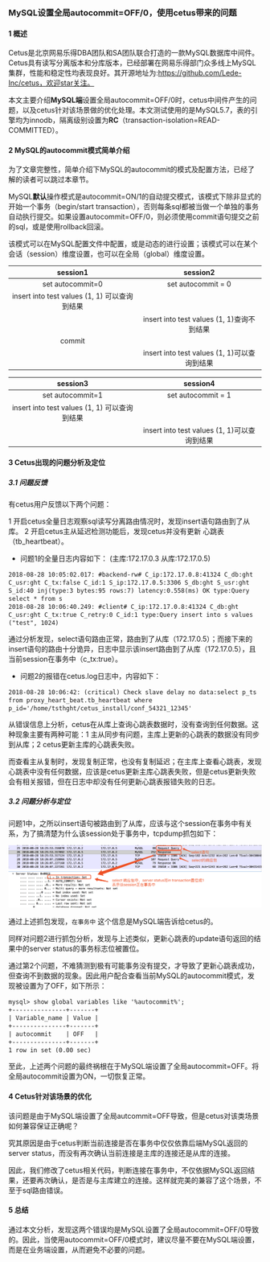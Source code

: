 ### MySQL设置全局autocommit=OFF/0，使用cetus带来的问题

#### 1 概述

Cetus是北京网易乐得DBA团队和SA团队联合打造的一款MySQL数据库中间件。Cetus具有读写分离版本和分库版本，已经部署在网易乐得部门众多线上MySQL集群，性能和稳定性均表现良好。其开源地址为:https://github.com/Lede-Inc/cetus，欢迎star关注。

本文主要介绍**MySQL端**设置全局autocommit=OFF/0时，cetus中间件产生的问题，以及cetus针对该场景做的优化处理。本文测试使用的是MySQL5.7，表的引擎均为innodb，隔离级别设置为**RC**（transaction-isolation=READ-COMMITTED）。

#### 2 MySQL的autocommit模式简单介绍

为了文章完整性，简单介绍下MySQL的autocommit的模式及配置方法，已经了解的读者可以跳过本章节。

MySQL**默认**操作模式是autocommit=ON/1的自动提交模式，该模式下除非显式的开始一个事务（begin/start transaction），否则每条sql都被当做一个单独的事务自动执行提交。如果设置autocommit=OFF/0，则必须使用commit语句提交之前的sql，或是使用rollback回滚。

该模式可以在MySQL配置文件中配置，或是动态的进行设置；该模式可以在某个会话（session）维度设置，也可以在全局（global）维度设置。

| session1      |    session2 |
| :--------: | :--------:|
| set autocommit=0  | set autocommit = 0 |
| insert into test values (1, 1) 可以查询到结果|    |
|      |    insert into test values (1, 1)查询不到结果 |
| commit |     |
|      |    insert into test values (1, 1)可以查询到结果 |

| session3      |    session4 |
| :--------: | :--------:|
| set autocommit=1  | set autocommit = 1 |
| insert into test values (1, 1) 可以查询到结果|    |
|      |    insert into test values (1, 1)可以查询到结果 |


#### 3 Cetus出现的问题分析及定位
##### 3.1 问题反馈
有cetus用户反馈以下两个问题：

1 开启cetus全量日志观察sql读写分离路由情况时，发现insert语句路由到了从库。
2 开启cetus主从延迟检测功能后，发现cetus并没有更新 心跳表（tb_heartbeat）。

- 问题1的全量日志内容如下：
(主库:172.17.0.3   从库:172.17.0.5)

```
2018-08-28 10:05:02.017: #backend-rw# C_ip:172.17.0.8:41324 C_db:ght C_usr:ght C_tx:false C_id:1 S_ip:172.17.0.5:3306 S_db:ght S_usr:ght S_id:40 inj(type:3 bytes:95 rows:7) latency:0.558(ms) OK type:Query select * from s
2018-08-28 10:06:40.249: #client# C_ip:172.17.0.8:41324 C_db:ght C_usr:ght C_tx:true C_retry:0 C_id:1 type:Query insert into s values ("test", 1024)
```

通过分析发现，select语句路由正常，路由到了从库（172.17.0.5）；而接下来的insert语句的路由十分诡异，日志中显示该insert路由到了从库（172.17.0.5），且当前session在事务中（c_tx:true）。

- 问题2的报错在cetus.log日志中，内容如下：

```
2018-08-28 10:06:42: (critical) Check slave delay no data:select p_ts from proxy_heart_beat.tb_heartbeat where p_id='/home/tsthght/cetus_install/conf_54321_12345'
```

从错误信息上分析，cetus在从库上查询心跳表数据时，没有查询到任何数据。这种现象主要有两种可能：1 主从同步有问题，主库上更新的心跳表的数据没有同步到从库；2 cetus更新主库的心跳表失败。

而查看主从复制时，发现复制正常，也没有复制延迟；在主库上查看心跳表，发现心跳表中没有任何数据，应该是cetus更新主库心跳表失败，但是cetus更新失败会有相关报错，但在日志中却没有任何更新心跳表报错失败的日志。

##### 3.2 问题分析与定位

问题1中，之所以insert语句被路由到了从库，应该与这个session在事务中有关系，为了搞清楚为什么该session处于事务中，tcpdump抓包如下：

![8.3.2.1.png](./images/8.3.2.1.png)

通过上述抓包发现，`在事务中` 这个信息是MySQL端告诉给cetus的。

同样对问题2进行抓包分析，发现与上述类似，更新心跳表的update语句返回的结果中的server status的事务标志位被置位。

通过第2个问题，不难猜测到极有可能事务没有提交，才导致了更新心跳表成功，但查询不到数据的现象。因此用户配合查看当前MySQL的autocommit模式，发现被设置为了OFF，如下所示：

```
mysql> show global variables like '%autocommit%';
+---------------+-------+
| Variable_name | Value |
+---------------+-------+
| autocommit    | OFF   |
+---------------+-------+
1 row in set (0.00 sec)
```
至此，上述两个问题的最终祸根在于MySQL端设置了全局autocommit=OFF。将全局autocommit设置为ON，一切恢复正常。

#### 4 Cetus针对该场景的优化

该问题是由于MySQL端设置了全局autcommit=OFF导致，但是cetus对该类场景如何兼容保证正确呢？

究其原因是由于cetus判断当前连接是否在事务中仅仅依靠后端MySQL返回的server status，而没有再次确认当前连接是主库的连接还是从库的连接。

因此，我们修改了cetus相关代码，判断连接在事务中，不仅依据MySQL返回结果，还要再次确认，是否是与主库建立的连接。这样就完美的兼容了这个场景，不至于sql路由错误。

#### 5 总结

通过本文分析，发现这两个错误均是MySQL设置了全局autocommit=OFF/0导致的。因此，当使用autocommit=OFF/0模式时，建议尽量不要在MySQL端设置，而是在业务端设置，从而避免不必要的问题。